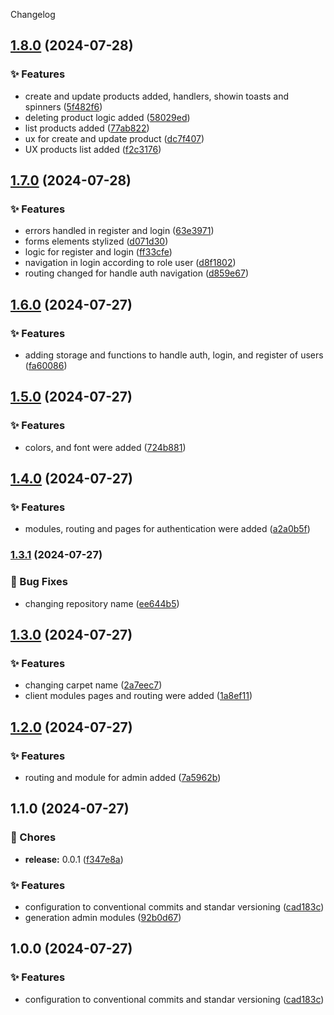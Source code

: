 Changelog
## [1.8.0](https://github.com/darksoul333666/Straapberry/compare/v1.7.0...v1.8.0) (2024-07-28)


### ✨ Features

* create and update products added, handlers, showin toasts and spinners ([5f482f6](https://github.com/darksoul333666/Straapberry/commit/5f482f611b38d45baf40c074f108109be40d8e66))
* deleting product logic added ([58029ed](https://github.com/darksoul333666/Straapberry/commit/58029ed38bac710a9675567ed348936490fdd662))
* list products added ([77ab822](https://github.com/darksoul333666/Straapberry/commit/77ab8228886cfbba86d8e626d1ac451060fb6d95))
* ux for create and update product ([dc7f407](https://github.com/darksoul333666/Straapberry/commit/dc7f40755ac95a168a2efffcb120df469058f08f))
* UX products list added ([f2c3176](https://github.com/darksoul333666/Straapberry/commit/f2c317657d7f8ea2c7b826f6f4b15509fb34ecbf))

## [1.7.0](https://github.com/darksoul333666/Straapberry/compare/v1.6.0...v1.7.0) (2024-07-28)


### ✨ Features

* errors handled in register and login ([63e3971](https://github.com/darksoul333666/Straapberry/commit/63e3971bbd2b248de1d03038c5f49e2f3a787017))
* forms elements stylized ([d071d30](https://github.com/darksoul333666/Straapberry/commit/d071d3043fe076c502448bad72677511dd8649f5))
* logic for register and login ([ff33cfe](https://github.com/darksoul333666/Straapberry/commit/ff33cfeb3b79ede2d4e2526cb7d2da2ddef4f290))
* navigation in login according to role user ([d8f1802](https://github.com/darksoul333666/Straapberry/commit/d8f180293aa9c0dd088d00938c2a59b0dfb46f49))
* routing changed for handle auth navigation ([d859e67](https://github.com/darksoul333666/Straapberry/commit/d859e67c08477c588d26c5b7deab377d1198d2cc))

## [1.6.0](https://github.com/darksoul333666/Straapberry/compare/v1.5.0...v1.6.0) (2024-07-27)


### ✨ Features

* adding storage and functions to handle auth, login, and register of users ([fa60086](https://github.com/darksoul333666/Straapberry/commit/fa600860be63d8860420893e50f6e3627331dd97))

## [1.5.0](https://github.com/darksoul333666/Straapberry/compare/v1.4.0...v1.5.0) (2024-07-27)


### ✨ Features

* colors, and font were added ([724b881](https://github.com/darksoul333666/Straapberry/commit/724b8813c7cc6c39d653fef8bdc7ecf4caf15cf2))

## [1.4.0](https://github.com/darksoul333666/Straapberry/compare/v1.3.1...v1.4.0) (2024-07-27)


### ✨ Features

* modules, routing and pages for authentication were added ([a2a0b5f](https://github.com/darksoul333666/Straapberry/commit/a2a0b5f0df848ddac0444eb7acde0e52ef4a52c3))

### [1.3.1](https://github.com/darksoul333666/Straapberry/compare/v1.3.0...v1.3.1) (2024-07-27)


### 🐛 Bug Fixes

* changing repository name ([ee644b5](https://github.com/darksoul333666/Straapberry/commit/ee644b53faa4d506435c38dc01763246664efb88))

## [1.3.0](https://github.com/darksoul333666/Straapberry/compare/v1.2.0...v1.3.0) (2024-07-27)


### ✨ Features

* changing carpet name ([2a7eec7](https://github.com/darksoul333666/Straapberry/commit/2a7eec7d6e92ff13a6bfc41b5de7a28999a2f4b9))
* client modules pages and routing were added ([1a8ef11](https://github.com/darksoul333666/Straapberry/commit/1a8ef11ae2c733ef3e3cee8f3b5bedd748c82254))

## [1.2.0](https://github.com/darksoul333666/Straapberry/compare/v1.1.0...v1.2.0) (2024-07-27)

### ✨ Features

* routing and module for admin added ([7a5962b](https://github.com/darksoul333666/Straapberry/commit/7a5962b971d82ecb954e4b7ba39cda9c3e9f8643))

## 1.1.0 (2024-07-27)


### 🚚 Chores

* **release:** 0.0.1 ([f347e8a](https://github.com/darksoul333666/Straapberry/commit/f347e8a56da6c7dc0569e8a40fdd71fe12848c28))


### ✨ Features

* configuration to conventional commits and standar versioning ([cad183c](https://github.com/darksoul333666/Straapberry/commit/cad183c6a36048395e442ad3ab0c9990b6bc4c55))
* generation admin modules ([92b0d67](https://github.com/darksoul333666/Straapberry/commit/92b0d6758d5c106096b1bbb6347f67425d10133d))

## 1.0.0 (2024-07-27)


### ✨ Features

* configuration to conventional commits and standar versioning ([cad183c](https://github.com/darksoul333666/Straapberry/commit/cad183c6a36048395e442ad3ab0c9990b6bc4c55))
